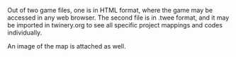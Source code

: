 Out of two game files, one is in HTML format, where the game may be accessed in any web browser. The second file is in .twee format, 
and it may be imported in twinery.org to see all specific project mappings and codes individually.

An image of the map is attached as well.

